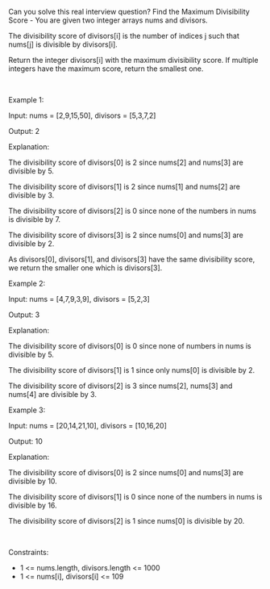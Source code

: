 Can you solve this real interview question? Find the Maximum Divisibility Score - You are given two integer arrays nums and divisors.

The divisibility score of divisors[i] is the number of indices j such that nums[j] is divisible by divisors[i].

Return the integer divisors[i] with the maximum divisibility score. If multiple integers have the maximum score, return the smallest one.

 

Example 1:

Input: nums = [2,9,15,50], divisors = [5,3,7,2]

Output: 2

Explanation:

The divisibility score of divisors[0] is 2 since nums[2] and nums[3] are divisible by 5.

The divisibility score of divisors[1] is 2 since nums[1] and nums[2] are divisible by 3.

The divisibility score of divisors[2] is 0 since none of the numbers in nums is divisible by 7.

The divisibility score of divisors[3] is 2 since nums[0] and nums[3] are divisible by 2.

As divisors[0], divisors[1], and divisors[3] have the same divisibility score, we return the smaller one which is divisors[3].

Example 2:

Input: nums = [4,7,9,3,9], divisors = [5,2,3]

Output: 3

Explanation:

The divisibility score of divisors[0] is 0 since none of numbers in nums is divisible by 5.

The divisibility score of divisors[1] is 1 since only nums[0] is divisible by 2.

The divisibility score of divisors[2] is 3 since nums[2], nums[3] and nums[4] are divisible by 3.

Example 3:

Input: nums = [20,14,21,10], divisors = [10,16,20]

Output: 10

Explanation:

The divisibility score of divisors[0] is 2 since nums[0] and nums[3] are divisible by 10.

The divisibility score of divisors[1] is 0 since none of the numbers in nums is divisible by 16.

The divisibility score of divisors[2] is 1 since nums[0] is divisible by 20.

 

Constraints:

 * 1 <= nums.length, divisors.length <= 1000
 * 1 <= nums[i], divisors[i] <= 109
